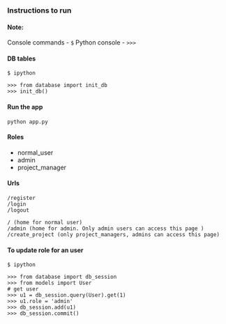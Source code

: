 ### Instructions to run

#### Note:
Console commands -  `$`
Python console - `>>>`

#### DB tables
```
$ ipython

>>> from database import init_db
>>> init_db()
```
#### Run the app
```
python app.py
```

#### Roles
* normal_user
* admin
* project_manager

#### Urls
```
/register
/login
/logout

/ (home for normal user)
/admin (home for admin. Only admin users can access this page )
/create_project (only project_managers, admins can access this page)
```

#### To update role for an user
```
$ ipython

>>> from database import db_session
>>> from models import User
# get user
>>> u1 = db_session.query(User).get(1)
>>> u1.role = 'admin'
>>> db_session.add(u1)
>>> db_session.commit()
```
